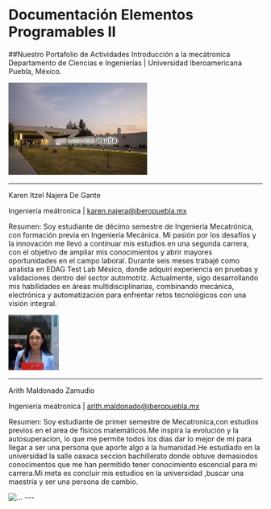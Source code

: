 # Documentación Elementos Programables II

##Nuestro Portafolio de Actividades
Introducción a la mecátronica
Departamento de Ciencias e Ingenierías | Universidad Iberoamericana Puebla, México.

![Diagrama del sistema](recursos/imgs/ibero.jpeg)

---

Karen Itzel Najera De Gante

Ingeniería meátronica | [karen.najera@iberopuebla.mx](karen.najera@iberopuebla.mx)


Resumen:
Soy estudiante de décimo semestre de Ingeniería Mecatrónica, con formación previa en Ingeniería Mecánica. Mi pasión por los desafíos y la innovación me llevó a continuar mis estudios en una segunda carrera, con el objetivo de ampliar mis conocimientos y abrir mayores oportunidades en el campo laboral. Durante seis meses trabajé como analista en EDAG Test Lab México, donde adquirí experiencia en pruebas y validaciones dentro del sector automotriz. Actualmente, sigo desarrollando mis habilidades en áreas multidisciplinarias, combinando mecánica, electrónica y automatización para enfrentar retos tecnológicos con una visión integral.

<img src="recursos/imgs/karen.jpg" alt="..." width="100px">

---
Arith Maldonado Zamudio

Ingeniería meátronica | [arith.maldonado@iberopuebla.mx](arith.maldonado@iberopuebla.mx)


Resumen:
Soy estudiante de primer semestre de Mecatronica,con estudios previos en el area de físicos matemáticos.Me inspira la evolución y la autosuperacion, lo que me permite todos los dias dar lo mejor de mi para llegar a ser una persona que aporte algo a la humanidad.He estudiado en la universidad la salle oaxaca seccion bachillerato donde obtuve demasiodos conocimentos que me han permitido tener conocimiento escencial para mi carrera.Mi meta es concluir mis estudios en la universidad ,buscar una maestria y ser una persona de cambio.

<img src="recursos/imgs/foto tom.jpg" alt="..." width="100px">
---

